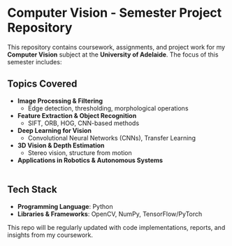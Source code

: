 # Computer Vision - Semester Project Repository  

This repository contains coursework, assignments, and project work for my **Computer Vision** subject at the **University of Adelaide**. The focus of this semester includes:  

## Topics Covered  
- **Image Processing & Filtering**  
  - Edge detection, thresholding, morphological operations  
- **Feature Extraction & Object Recognition**  
  - SIFT, ORB, HOG, CNN-based methods  
- **Deep Learning for Vision**  
  - Convolutional Neural Networks (CNNs), Transfer Learning  
- **3D Vision & Depth Estimation**  
  - Stereo vision, structure from motion  
- **Applications in Robotics & Autonomous Systems**
</br></br>

## Tech Stack  
- **Programming Language**: Python  
- **Libraries & Frameworks**: OpenCV, NumPy, TensorFlow/PyTorch  

This repo will be regularly updated with code implementations, reports, and insights from my coursework.  
